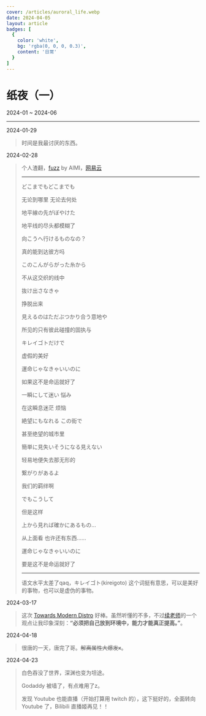 ```yaml
---
cover: /articles/auroral_life.webp
date: 2024-04-05
layout: article
badges: [
  {
    color: 'white',
    bg: 'rgba(0, 0, 0, 0.3)',
    content: '日常'
  }
]
---
```


# 纸夜（一）

2024-01 ~ 2024-06

---

2024-01-29

> 时间是我最讨厌的东西。

2024-02-28

> 个人渣翻，[fuzz](https://www.uta-net.com/song/86569) by AIMI，[网易云](https://music.163.com/#/song?id=818326)
>
> ---
>
> どこまでもどこまでも
>
> 无论到哪里 无论去何处
>
> 地平線の先がぼやけた
>
> 地平线的尽头都模糊了
>
> 向こうへ行けるものなの？
>
> 真的能到达彼方吗
>
> このこんがらがった糸から
>
> 不从这交织的线中
>
> 抜け出さなきゃ
>
> 挣脱出来
>
> 見えるのはただぶつかり合う意地や
>
> 所见的只有彼此碰撞的固执与
>
> キレイゴトだけで
>
> 虚假的美好
>
> 運命じゃなきゃいいのに
>
> 如果这不是命运就好了
>
> 一瞬にして迷い 悩み
>
> 在这瞬息迷茫 烦恼
>
> 絶望にもなれる この街で
>
> 甚至绝望的城市里
>
> 簡単に見失いそうになる見えない
>
> 轻易地便失去那无形的
>
> 繋がりがあるよ
>
> 我们的羁绊啊
>
> でもこうして
>
> 但是这样
>
> 上から見れば確かにあるもの…
>
> 从上面看 也许还有东西……
>
> 運命じゃなきゃいいのに
>
> 要是这不是命运就好了
>
> ---
>
> 语文水平太差了qaq，キレイゴト(kireigoto) 这个词挺有意思，可以是美好的事物，也可以是虚伪的事物。

2024-03-17

> 这次 [Towards Modern Distro](https://tuna.moe/event/2024/towards-modern-distro) 好棒。虽然听懂的不多，不过[续老师](https://www.ep.tsinghua.edu.cn/info/1166/2952.htm)的一个观点让我印象深刻：**“必须把自己放到环境中，能力才能真正提高。”**。

2024-04-18

> 很唐的一天，唐完了哥。~~解离属性大爆发x~~。

2024-04-23

> 白色吞没了世界，深渊也变为坦途。
>
> Godaddy 被墙了，有点难用了z。
>
> 发现 Youtube 也能直播（开始打算用 twitch 的），这下挺好的，全面转向 Youtube 了，Bilibili 直播姬再见！！
